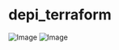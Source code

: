 # depi_terraform
![Image](https://github.com/user-attachments/assets/094574b6-112e-4431-a67e-eb8c41d247ad)
![Image](https://github.com/user-attachments/assets/06d7fbec-c863-488b-97c3-68dd3c4a1724)
